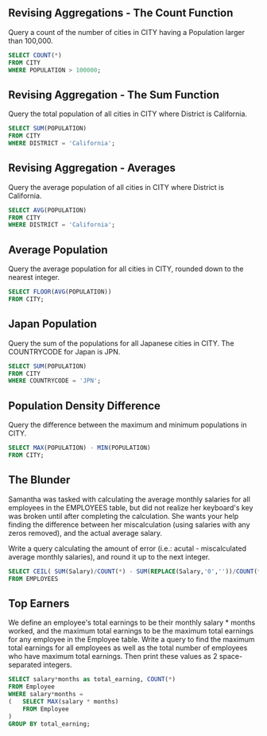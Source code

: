 ## Revising Aggregations - The Count Function
Query a count of the number of cities in CITY having a Population larger than 100,000.
```SQL
SELECT COUNT(*)
FROM CITY
WHERE POPULATION > 100000;
```

## Revising Aggregation - The Sum Function
Query the total population of all cities in CITY where District is California.
```SQL
SELECT SUM(POPULATION)
FROM CITY
WHERE DISTRICT = 'California';
```

## Revising Aggregation - Averages
Query the average population of all cities in CITY where District is California.
```SQL
SELECT AVG(POPULATION)
FROM CITY
WHERE DISTRICT = 'California';
```

## Average Population
Query the average population for all cities in CITY, rounded down to the nearest integer.
```SQL
SELECT FLOOR(AVG(POPULATION))
FROM CITY;
```

## Japan Population
Query the sum of the populations for all Japanese cities in CITY. The COUNTRYCODE for Japan is JPN.
```SQL
SELECT SUM(POPULATION)
FROM CITY
WHERE COUNTRYCODE = 'JPN';
```

## Population Density Difference
Query the difference between the maximum and minimum populations in CITY.
```SQL
SELECT MAX(POPULATION) - MIN(POPULATION)
FROM CITY;
```

## The Blunder
Samantha was tasked with calculating the average monthly salaries for all employees in the EMPLOYEES table, but did not realize her keyboard's  key was broken until after completing the calculation. She wants your help finding the difference between her miscalculation (using salaries with any zeros removed), and the actual average salary.

Write a query calculating the amount of error (i.e.: acutal - miscalculated average monthly salaries), and round it up to the next integer.
```SQL
SELECT CEIL( SUM(Salary)/COUNT(*) - SUM(REPLACE(Salary,'0',''))/COUNT(*) )
FROM EMPLOYEES
```

## Top Earners
We define an employee's total earnings to be their monthly salary * months worked, and the maximum total earnings to be the maximum total earnings for any employee in the Employee table. Write a query to find the maximum total earnings for all employees as well as the total number of employees who have maximum total earnings. Then print these values as 2 space-separated integers.
```SQL
SELECT salary*months as total_earning, COUNT(*)
FROM Employee
WHERE salary*months = 
(   SELECT MAX(salary * months)
    FROM Employee
)
GROUP BY total_earning;
```
